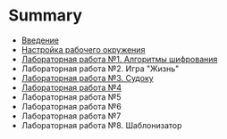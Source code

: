 # Summary

* [Введение](README.md)
* [Настройка рабочего окружения](chapter1.md)
* [Лабораторная работа №1. Алгоритмы шифрования](lab1.md)
* Лабораторная работа №2. Игра "Жизнь"
* [Лабораторная работа №3. Судоку](lab3.md)
* [Лабораторная работа №4](lab4.md)
* Лабораторная работа №5
* Лабораторная работа №6
* Лабораторная работа №7
* Лабораторная работа №8. Шаблонизатор

